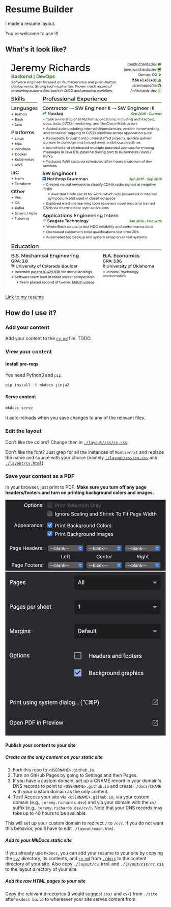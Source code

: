 # Resume Builder
I made a resume layout.

You're welcome to use it!

## What's it look like?
![Sample resume image](./resume_screenshot.png)

[Link to my resume](https://jeremy.richards.dev/cv/)

## How do I use it?
### Add your content
Add your content to the [`cv.md`](./docs/cv.md) file.
TODO.
### View your content
#### Install pre-reqs
You need Python3 and `pip`.
```bash
pip install -U mkdocs jinja2
```
#### Serve content
```bash
mkdocs serve
```
It auto-reloads when you save changes to any of the relevant files.

### Edit the layout
Don't like the colors? Change then in [`./layout/css/cv.css`](./layout/css/cv.css).

Don't like the font? Just grep for all the instances of `Montserrat` and replace the name and source with your choice (namely [`./layout/css/cv.css`](./layout/css/cv.css) and [`./layout/cv.html`](./layout/cv.html)).

### Save your content as a PDF
In your browser, just print to PDF. **Make sure you turn off any page headers/footers and turn on printing background colors and images.**

![Firefox print options](./firefox_print_options.png)
![Chrome print options](./chrome_print_options.png)

#### Publish your content to your site
##### Create as the only content on your static site
1. Fork this repo to `<USERNAME>.github.io`.
2. Turn on GitHub Pages by going to Settings and then Pages.
3. If you have a custom domain, set up a CNAME record in your domain's DNS records to point to `<USERNAME>.github.io` and create `./docs/CNAME` with your custom domain as the only content.
4. Test! Access your site via `<USERNAME>.github.io`, via your custom domain (e.g., `jeremy.richards.dev`) and via your domain with the `cv/` suffix (e.g., `jeremy.richards.dev/cv/`). Note that your DNS records may take up to 48 hours to be available.

This will set up your custom domain to redirect `/` to `/cv/`. If you do not want this behavior, you'll have to edit `./layout/main.html`.

##### Add to your MkDocs static site
If you already use `MkDocs`, you can add your resume to your site by copying the [`cv/`](./docs/cv/) directory, its contents, and [`cv.md`](./docs/cv.md) from [`./docs`](./docs/) to the content directory of your site.
Also copy [`./layout/cv.html`](./layout/cv.html) and [`./layout/css/cv.css`](./layout/css/cv.css) to the layout directory of your site.

##### Add the raw HTML pages to your site
Copy the relevant directories (I would suggest `css/` and `cv/`) from `./site` after `mkdocs build` to whereever your site serves content from.
